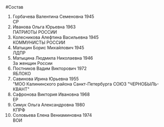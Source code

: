 #Состав
1. Горбачева Валентина Семеновна 1945   
    СР
2. Иванова Ольга Юрьевна 1963   
    ПАТРИОТЫ РОССИИ
3. Колесникова Алефтина Васильевна 1945   
    КОММУНИСТЫ РОССИИ
4. Матыцин Борис Михайлович 1945   
    ЛДПР
5. Матыцина Людмила Николаевна 1946   
    За женщин России
6. Постников Вадим Викторович 1972   
    ЯБЛОКО
7. Савинова Ирина Юрьевна 1955   
    "МОО Калининского района Санкт-Петербурга СОЮЗ "ЧЕРНОБЫЛЬ- КВАНТ"
8. Сафронова Виктория Ивановна 1968   
    ЕР
9. Симук Ольга Александровна 1980   
    КПРФ
10. Соловьева Елена Вениаминовна 1974   
    ВОИ
